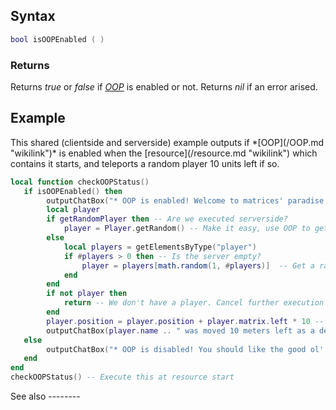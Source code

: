 Syntax
------

``` lua
bool isOOPEnabled ( )
```

### Returns

Returns *true* or *false* if *[OOP](/OOP.md "wikilink")* is enabled or not. Returns *nil* if an error arised.

Example
-------

<section name="Example" class="both" show="true">
This shared (clientside and serverside) example outputs if *[OOP](/OOP.md "wikilink")* is enabled when the [resource](/resource.md "wikilink") which contains it starts, and teleports a random player 10 units left if so.

``` lua
local function checkOOPStatus()
   if isOOPEnabled() then
        outputChatBox("* OOP is enabled! Welcome to matrices' paradise.", getRandomPlayer and root or 0, getRandomPlayer and 0 or 255, getRandomPlayer and 255 or 0, getRandomPlayer and 0 or nil)
        local player
        if getRandomPlayer then -- Are we executed serverside?
            player = Player.getRandom() -- Make it easy, use OOP to get a random player
        else
            local players = getElementsByType("player")
            if #players > 0 then -- Is the server empty?
                player = players[math.random(1, #players)]  -- Get a random player using player elements table
            end
        end
        if not player then
            return -- We don't have a player. Cancel further execution of this function.
        end
        player.position = player.position + player.matrix.left * 10 -- Move him 10 units left, taking into account rotation
        outputChatBox(player.name .. " was moved 10 meters left as a demostration of OOP capabilities!", getRandomPlayer and root or 180, 180, getRandomPlayer and 180 or 255, getRandomPlayer and 255 or nil)
   else
        outputChatBox("* OOP is disabled! You should like the good ol' tables.", getRandomPlayer and root or 255, getRandomPlayer and 255 or 140, getRandomPlayer and 140 or 0, getRandomPlayer and 0 or nil)
   end
end
checkOOPStatus() -- Execute this at resource start
```

</section>
See also
--------

